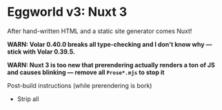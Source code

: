 # Eggworld v3: Nuxt 3

After hand-written HTML and a static site generator comes Nuxt!

**WARN: Volar 0.40.0 breaks all type-checking and I don't know why — stick with Volar 0.39.5.**

**WARN: Nuxt 3 is too new that prerendering actually renders a ton of JS and causes blinking — remove all `Prose*.mjs` to stop it**

Post-build instructions (while prerendering is bork)

 - Strip all <script /> tags in every HTML file
 - Compile `/script.ts` to `/script.js` (`tsc script.ts -m esnext -t esnext --moduleReslution node`)
 - Remove `/api` and `/_nuxt/*.mjs`

Look at the [nuxt 3 documentation](https://v3.nuxtjs.org) to learn more.

## Setup

Make sure to install the dependencies:

```bash
# yarn
yarn install
```

## Development Server

Start the development server on http://localhost:3000

```bash
yarn dev
```

## Production

Locally preview production build:

```bash
yarn preview
```

Checkout the [deployment documentation](https://v3.nuxtjs.org/guide/deploy/presets) for more information.
